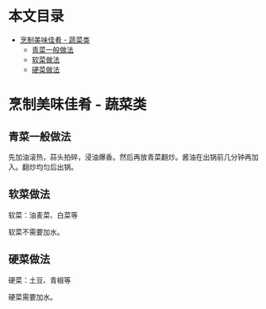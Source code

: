 本文目录
=================

* [烹制美味佳肴 - 蔬菜类](#烹制美味佳肴---蔬菜类)
   * [青菜一般做法](#青菜一般做法)
   * [软菜做法](#软菜做法)
   * [硬菜做法](#硬菜做法)
 
# 烹制美味佳肴 - 蔬菜类

## 青菜一般做法
先加油滚热，蒜头拍碎，浸油爆香。然后再放青菜翻炒。酱油在出锅前几分钟再加入。翻炒均匀后出锅。

## 软菜做法
软菜：油麦菜、白菜等

软菜不需要加水。

## 硬菜做法
硬菜：土豆、青椒等

硬菜需要加水。
